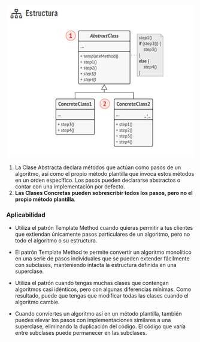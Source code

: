 ![img.png](img.png)

1. La Clase Abstracta declara métodos que actúan como pasos
de un algoritmo, así como el propio método plantilla que invoca
estos métodos en un orden específico. Los pasos pueden
declararse abstractos o contar con una implementación por
defecto.
2. **Las Clases Concretas pueden sobrescribir todos los pasos, pero
no el propio método plantilla**.

### Aplicabilidad 

* Utiliza el patrón Template Method cuando quieras permitir a
tus clientes que extiendan únicamente pasos particulares de
un algoritmo, pero no todo el algoritmo o su estructura.    
    
* El patrón Template Method te permite convertir un algoritmo  monolítico en una serie de pasos individuales que se pueden
extender fácilmente con subclases, manteniendo intacta la estructura  definida en una superclase.

* Utiliza el patrón cuando tengas muchas clases que contengan
algoritmos casi idénticos, pero con algunas diferencias mínimas. Como resultado, puede que tengas que modificar todas
las clases cuando el algoritmo cambie.

* Cuando conviertes un algoritmo así en un método plantilla,
  también puedes elevar los pasos con implementaciones similares
  a una superclase, eliminando la duplicación del código.
  El código que varía entre subclases puede permanecer en las
  subclases.